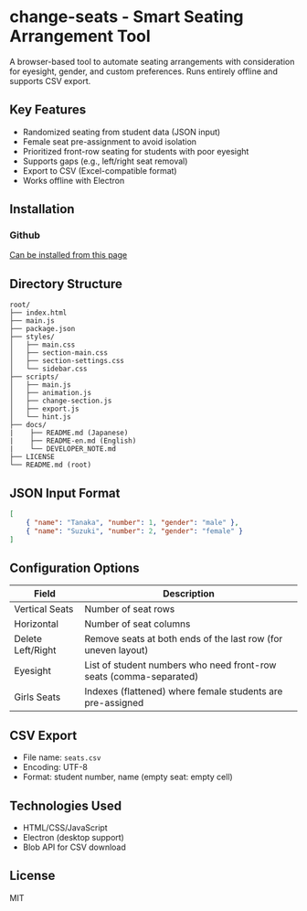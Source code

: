 # change-seats - Smart Seating Arrangement Tool

A browser-based tool to automate seating arrangements with consideration for eyesight, gender, and custom preferences. Runs entirely offline and supports CSV export.

## Key Features

* Randomized seating from student data (JSON input)
* Female seat pre-assignment to avoid isolation
* Prioritized front-row seating for students with poor eyesight
* Supports gaps (e.g., left/right seat removal)
* Export to CSV (Excel-compatible format)
* Works offline with Electron

## Installation

### Github

[Can be installed from this page](https://github.com/kado-kado/change-seats/releases)

## Directory Structure

```
root/
├── index.html
├── main.js
├── package.json
├── styles/
│   ├── main.css
│   ├── section-main.css
│   ├── section-settings.css
│   └── sidebar.css
├── scripts/
│   ├── main.js
│   ├── animation.js
│   ├── change-section.js
│   ├── export.js
│   └── hint.js
├── docs/
|    ├── README.md (Japanese)
|    ├── README-en.md (English)
|    └── DEVELOPER_NOTE.md
├── LICENSE
└── README.md (root)
```

## JSON Input Format

```json
[
    { "name": "Tanaka", "number": 1, "gender": "male" },
    { "name": "Suzuki", "number": 2, "gender": "female" }
]
```

## Configuration Options

| Field             | Description                                                        |
| ----------------- | ------------------------------------------------------------------ |
| Vertical Seats    | Number of seat rows                                                |
| Horizontal        | Number of seat columns                                             |
| Delete Left/Right | Remove seats at both ends of the last row (for uneven layout)      |
| Eyesight          | List of student numbers who need front-row seats (comma-separated) |
| Girls Seats       | Indexes (flattened) where female students are pre-assigned         |

## CSV Export

* File name: `seats.csv`
* Encoding: UTF-8
* Format: student number, name (empty seat: empty cell)

## Technologies Used

* HTML/CSS/JavaScript
* Electron (desktop support)
* Blob API for CSV download

## License

MIT
